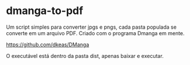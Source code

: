 # dmanga-to-pdf
Um script simples para converter jpgs e pngs, cada pasta populada se converte em um arquivo PDF. Criado com o programa Dmanga em mente.

https://github.com/dkeas/DManga

O executável está dentro da pasta dist, apenas baixar e executar.
